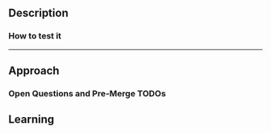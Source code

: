 ## Description
<!-- Describe the goal of the pull request in one or two sentences. -->

### How to test it
<!-- List the steps necessary to test the content of the PR. -->


---

<!--

Pull requests area chance to teach and learn: share the knowledge. With PRs, we
keep track of the features' history of a code-base and – indirectly – we write
documentation.

It is fundamental to ensure new joiners of futures endeavors can easily read
through our code choices.

So let's share our learnings.

-->


## Approach
<!-- How does this change address the problem? -->

### Open Questions and Pre-Merge TODOs
<!-- Optional - remove if not necessary

Provide a list of tasks/doubts to clarify if the pull request is still a _draft_ (a.k.a. not ready for review).

- [ ] Use GitHub checklists. When solved, check the box and explain the answer.
-->

## Learning
<!-- Optional - remove if not necessary

Describe the research stage.

Links to blog posts, patterns, libraries or add-ons used to solve this problem.

Try adding as reference in support of your learnings.
Use links and footnotes (https://github.blog/changelog/2021-09-30-footnotes-now-supported-in-markdown-fields/).
-->
